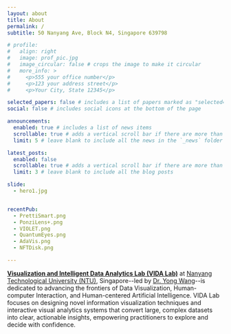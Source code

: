 ```yaml
---
layout: about
title: About
permalink: /
subtitle: 50 Nanyang Ave, Block N4, Singapore 639798

# profile:
#   align: right
#   image: prof_pic.jpg
#   image_circular: false # crops the image to make it circular
#   more_info: >
#     <p>555 your office number</p>
#     <p>123 your address street</p>
#     <p>Your City, State 12345</p>

selected_papers: false # includes a list of papers marked as "selected={true}"
social: false # includes social icons at the bottom of the page

announcements:
  enabled: true # includes a list of news items
  scrollable: true # adds a vertical scroll bar if there are more than 3 news items
  limit: 5 # leave blank to include all the news in the `_news` folder

latest_posts:
  enabled: false
  scrollable: true # adds a vertical scroll bar if there are more than 3 new posts items
  limit: 3 # leave blank to include all the blog posts

slide:
  - hero1.jpg


recentPub:
  - PrettiSmart.png
  - PonziLens+.png
  - VIOLET.png
  - QuantumEyes.png
  - AdaVis.png
  - NFTDisk.png

---
```


<!-- 在 index.md 或其他页面插入以下代码 -->
<!-- <div style="text-align: center;">
  <img src="{{ '/assets/img/custom/banner.jpg' | relative_url }}" alt="Banner Image" style="width: 100%; max-width: 1200px; height: auto; border-radius: 10px; box-shadow: 0 4px 8px rgba(0,0,0,0.2); margin-bottom: 2rem;" />
</div> -->


[**Visualization and Intelligent Data Analytics Lab (VIDA Lab)**](https://vida-lab.org/) at [Nanyang Technological University (NTU)](https://www.ntu.edu.sg/), Singapore--led by [Dr. Yong Wang](https://yong-wang.org/)--is dedicated to advancing the frontiers of Data Visualization, Human-computer Interaction, and Human-centered Artificial Intelligence.
VIDA Lab focuses on designing novel information visualization techniques and interactive visual analytics systems that convert large, complex datasets into clear, actionable insights, empowering practitioners to explore and decide with confidence.


